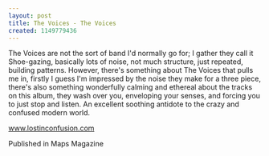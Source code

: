 ```yaml
---
layout: post
title: The Voices - The Voices
created: 1149779436
---
```

The Voices are not the sort of band I'd normally go for; I gather they call it Shoe-gazing, basically lots of noise, not much structure, just repeated, building patterns. However, there's something about The Voices that pulls me in, firstly I guess I'm impressed by the noise they make for a three piece, there's also something wonderfully calming and ethereal about the tracks on this album, they wash over you, enveloping your senses, and forcing you to just stop and listen. An excellent soothing antidote to the crazy and confused modern world.<p><a href='http://www.lostinconfusion.com' target='_blank'>www.lostinconfusion.com</a>
<p>Published in Maps Magazine</p>
